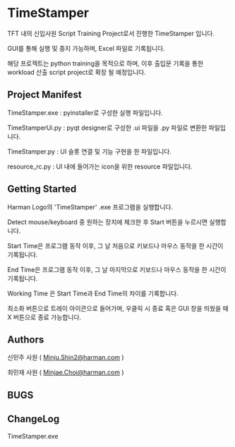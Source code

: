 # TimeStamper 

TFT 내의 신입사원 Script Training Project로서 진행한 TimeStamper 입니다. 

GUI를 통해 실행 및 중지 가능하며, Excel 파일로 기록됩니다. 

해당 프로젝트는 python training을 목적으로 하며, 이후 출입문 기록을 통한 workload 산출 script project로 확장 될 예정입니다.

## Project Manifest

TimeStamper.exe  : pyinstaller로 구성한 실행 파일입니다.

TimeStamperUi.py : pyqt designer로 구성한 .ui 파일을 .py 파일로 변환한 파일입니다. 

TimeStamper.py   : UI 슬롯 연결 및 기능 구현을 한 파일입니다.

resource_rc.py   : UI 내에 들어가는 icon을 위한 resource 파일입니다.

## Getting Started

Harman Logo의 'TimeStamper' .exe 프로그램을 실행합니다.

Detect mouse/keyboard 중 원하는 장치에 체크한 후 Start 버튼을 누르시면 실행합니다.

Start Time은 프로그램 동작 이후, 그 날 처음으로 키보드나 마우스 동작을 한 시간이 기록됩니다.

End Time은 프로그램 동작 이후, 그 날 마지막으로 키보드나 마우스 동작을 한 시간이 기록됩니다.

Working Time 은 Start Time과 End Time의 차이를 기록합니다.

최소화 버튼으로 트레이 아이콘으로 들어가며, 우클릭 시 종료 혹은 GUI 창을 띄웠을 때 X 버튼으로 종료 가능합니다.

## Authors

신민주 사원 ( Minju.Shin2@harman.com )

최민재 사원 ( Minjae.Choi@harman.com )

## BUGS

## ChangeLog

TimeStamper.exe 


